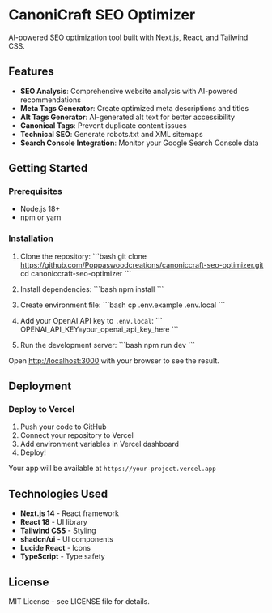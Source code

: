 # CanoniCraft SEO Optimizer

AI-powered SEO optimization tool built with Next.js, React, and Tailwind CSS.

## Features

- **SEO Analysis**: Comprehensive website analysis with AI-powered recommendations
- **Meta Tags Generator**: Create optimized meta descriptions and titles
- **Alt Tags Generator**: AI-generated alt text for better accessibility
- **Canonical Tags**: Prevent duplicate content issues
- **Technical SEO**: Generate robots.txt and XML sitemaps
- **Search Console Integration**: Monitor your Google Search Console data

## Getting Started

### Prerequisites

- Node.js 18+ 
- npm or yarn

### Installation

1. Clone the repository:
\`\`\`bash
git clone https://github.com/Poppaswoodcreations/canoniccraft-seo-optimizer.git
cd canoniccraft-seo-optimizer
\`\`\`

2. Install dependencies:
\`\`\`bash
npm install
\`\`\`

3. Create environment file:
\`\`\`bash
cp .env.example .env.local
\`\`\`

4. Add your OpenAI API key to `.env.local`:
\`\`\`
OPENAI_API_KEY=your_openai_api_key_here
\`\`\`

5. Run the development server:
\`\`\`bash
npm run dev
\`\`\`

Open [http://localhost:3000](http://localhost:3000) with your browser to see the result.

## Deployment

### Deploy to Vercel

1. Push your code to GitHub
2. Connect your repository to Vercel
3. Add environment variables in Vercel dashboard
4. Deploy!

Your app will be available at `https://your-project.vercel.app`

## Technologies Used

- **Next.js 14** - React framework
- **React 18** - UI library
- **Tailwind CSS** - Styling
- **shadcn/ui** - UI components
- **Lucide React** - Icons
- **TypeScript** - Type safety

## License

MIT License - see LICENSE file for details.
